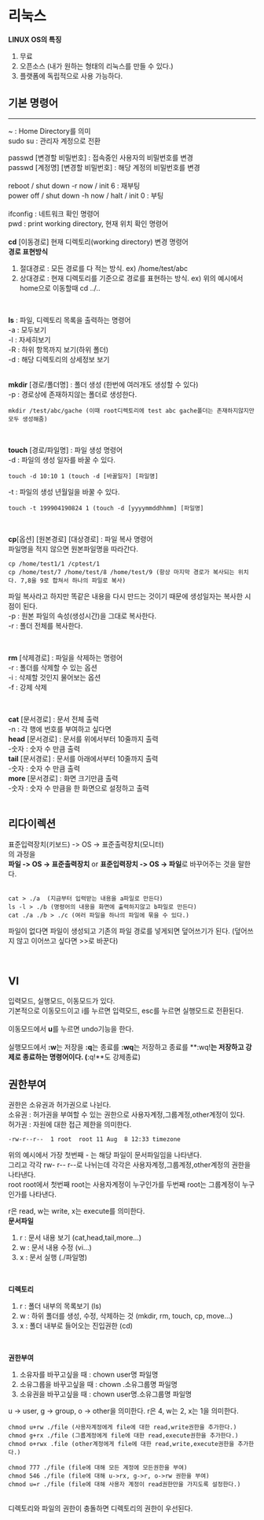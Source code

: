 # 리눅스

**LINUX OS의 특징**<br>
1. 무료
2. 오픈소스 (내가 원하는 형태의 리눅스를 만들 수 있다.)
3. 플랫폼에 독립적으로 사용 가능하다.

## 기본 명령어
---
~ : Home Directory를 의미<br>
sudo su : 관리자 계정으로 전환<br>

passwd [변경할 비밀번호] : 접속중인 사용자의 비밀번호를 변경<br>
passwd [계정명] [변경할 비밀번호] : 해당 계정의 비밀번호를 변경<br>
<br>
reboot / shut down -r now / init 6 : 재부팅<br>
power off / shut down -h now / halt / init 0 : 부팅<br>
<br>
ifconfig : 네트워크 확인 명령어<br>
pwd : print working directory, 현재 위치 확인 명령어
<br>
<br>
**cd** [이동경로] 현재 디렉토리(working directory) 변경 명령어<br>
**경로 표현방식**<br>
1. 절대경로 : 모든 경로를 다 적는 방식. ex) /home/test/abc
2. 상대경로 : 현재 디렉토리를 기준으로 경로를 표현하는 방식. ex) 위의 예시에서 home으로 이동할때  cd ../..
   
<br>

**ls** : 파일, 디렉토리 목록을 출력하는 명령어<br>
-a : 모두보기<br>
-l : 자세히보기<br>
-R : 하위 항목까지 보기(하위 폴더)<br>
-d : 해당 디렉토리의 상세정보 보기<br>
<br>

**mkdir** [경로/폴더명] : 폴더 생성 (한번에 여러개도 생성할 수 있다) <br>
-p : 경로상에 존재하지않는 폴더로 생성한다. <br>
```
mkdir /test/abc/gache (이때 root디렉토리에 test abc gache폴더는 존재하지않지만 모두 생성해줌)
```
<br>

**touch** [경로/파일명] : 파일 생성 명령어 <br>
-d : 파일의 생성 일자를 바꿀 수 있다. <br>
```
touch -d 10:10 1 (touch -d [바꿀일자] [파일명]
```
-t : 파일의 생성 년월일을 바꿀 수 있다.
```
touch -t 199904190824 1 (touch -d [yyyymmddhhmm] [파일명]
```

<br>

**cp**[옵션] [원본경로] [대상경로] : 파일 복사 명령어<br>
파일명을 적지 않으면 원본파일명을 따라간다. <br>
```
cp /home/test1/1 /cptest/1
cp /home/test/7 /home/test/8 /home/test/9 (항상 마지막 경로가 복사되는 위치다. 7,8을 9로 합쳐서 하나의 파일로 복사)
```
파일 복사라고 하지만 똑같은 내용을 다시 만드는 것이기 때문에 생성일자는 복사한 시점이 된다.<br>
-p : 원본 파일의 속성(생성시간)을 그대로 복사한다. <br>
-r : 폴더 전체를 복사한다. <br>

<br>

**rm** [삭제경로] : 파일을 삭제하는 명령어 <br>
-r : 폴더를 삭제할 수 있는 옵션 <br>
-i : 삭제할 것인지 물어보는 옵션 <br>
-f : 강제 삭제 <br>

<br>

**cat** [문서경로] : 문서 전체 출력 <br>
-n : 각 행에 번호를 부여하고 싶다면 <br>
**head** [문서경로] : 문서를 위에서부터 10줄까지 출력 <br>
-숫자 : 숫자 수 만큼 출력 <br>
**tail** [문서경로] : 문서를 아래에서부터 10줄까지 출력 <br>
-숫자 : 숫자 수 만큼 출력 <br>
**more** [문서경로] : 화면 크기만큼 출력 <br>
-숫자 : 숫자 수 만큼을 한 화면으로 설정하고 출력 <br>
<br>
## 리다이렉션
표준입력장치(키보드) -> OS -> 표준출력장치(모니터) <br>
의 과정을 <br>
**파일 -> OS -> 표준출력장치** or **표준입력장치 -> OS -> 파일**로 바꾸어주는 것을 말한다. <br>
<br>

```
cat > ./a  (지금부터 입력받는 내용을 a파일로 만든다)
ls -l > ./b (명령어의 내용을 화면에 출력하지않고 b파일로 만든다)
cat ./a ./b > ./c (여러 파일을 하나의 파일에 묶을 수 있다.)
```

파일이 없다면 파일이 생성되고 기존의 파일 경로를 넣게되면 덮어쓰기가 된다. (덮어쓰지 않고 이어쓰고 싶다면 >>로 바꾼다) <br>

<br>

## VI
입력모드, 실행모드, 이동모드가 있다. <br>
기본적으로 이동모드이고 i를 누르면 입력모드, esc를 누르면 실행모드로 전환된다. <br>
<br>
이동모드에서 **u**를 누르면 undo기능을 한다.<br>
<br>
실행모드에서 **:w**는 저장을 **:q**는 종료를 **:wq**는 저장하고 종료를 **:wq!**는 저장하고 강제로 종료하는 명령어이다. (**:q!**도 강제종료)<br>

## 권한부여
권한은 소유권과 허가권으로 나뉜다. <br>
소유권 : 허가권을 부여할 수 있는 권한으로 사용자계정,그룹계정,other계정이 있다. <br>
허가권 : 자원에 대한 접근 제한을 의미한다. <br>
```
-rw-r--r--  1 root  root 11 Aug  8 12:33 timezone
```
위의 예시에서 가장 첫번째 - 는 해당 파일이 문서파일임을 나타낸다. <br>
그리고 각각 rw- r-- r--로 나뉘는데 각각은 사용자계정,그룹계정,other계정의 권한을 나타낸다. <br>
root root에서 첫번째 root는 사용자계정이 누구인가를 두번째 root는 그룹계정이 누구인가를 나타낸다. <br>

r은 read, w는 write, x는 execute를 의미한다. <br>
**문서파일** <br>
1. r : 문서 내용 보기 (cat,head,tail,more...)
2. w : 문서 내용 수정 (vi...)
3. x : 문서 실행 (./파일명)

<br>

**디렉토리** <br>
1. r : 폴더 내부의 목록보기 (ls)
2. w : 하위 폴더를 생성, 수정, 삭제하는 것 (mkdir, rm, touch, cp, move...)
3. x : 폴더 내부로 들어오는 진입권한 (cd)

<br>

**권한부여** <br>
1. 소유자를 바꾸고싶을 때 : chown user명 파일명
2. 소유그룹을 바꾸고싶을 때 : chown .소유그룹명 파일명
3. 소유권을 바꾸고싶을 때 : chown user명.소유그룹명 파일명

u -> user, g -> group, o -> other을 의미한다.
r은 4, w는 2, x는 1을 의미한다.
```
chmod u+rw ./file (사용자계정에게 file에 대한 read,write권한을 추가한다.)
chmod g+rx ./file (그룹계정에게 file에 대한 read,execute권한을 추가한다.)
chmod o+rwx .file (other계정에게 file에 대한 read,write,execute권한을 추가한다.)

chmod 777 ./file (file에 대해 모든 계정에 모든권한을 부여)
chmod 546 ./file (file에 대해 u->rx, g->r, o->rw 권한을 부여)
chmod u=r ./file (file에 대해 사용자 계정이 read권한만을 가지도록 설정한다.)
```
<br>
디렉토리와 파일의 권한이 충돌하면 디렉토리의 권한이 우선된다.







